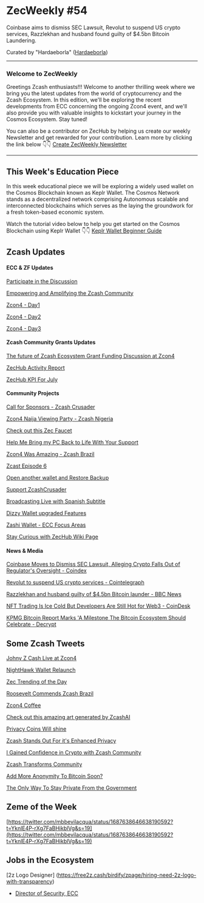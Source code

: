 # ZecWeekly #54
Coinbase aims to dismiss SEC Lawsuit, Revolut to suspend US crypto services, Razzlekhan and husband found guilty of $4.5bn Bitcoin Laundering. 






Curated by "Hardaeborla" ([Hardaeborla](https://twitter.com/ayanlajaadebola))

---

### Welcome to ZecWeekly
Greetings Zcash enthusiasts!!! Welcome to another thrilling week where we bring you the latest updates from the world of cryptocurrency and the Zcash Ecosystem. In this edition, we'll be exploring the recent developments from ECC concerning the ongoing Zcon4 event, and we'll also provide you with valuable insights to kickstart your journey in the Cosmos Ecosystem. Stay tuned!

You can also be a contributor on ZecHub by helping us create our weekly Newsletter and get rewarded for your contribution. Learn more by clicking the link below 👇👇
[Create ZecWeekly Newsletter](https://wiki.zechub.xyz/ZecWeekly-newsletter) 

---

## This Week's Education Piece 
In this week educational piece we will be exploring a widely used wallet on the Cosmos Blockchain known as Keplr Wallet. The Cosmos Network stands as a decentralized network comprising Autonomous scalable and interconnected blockchains which serves as the laying the groundwork for a fresh token-based economic system. 

Watch the tutorial video below to help you get started on the Cosmos Blockchain using Keplr Wallet 👇👇
[Keplr Wallet Beginner Guide](https://youtube.com/watch?v=fWagokTEx-Y&feature=share9) 




## Zcash Updates


#### ECC & ZF Updates

[Participate in the Discussion](https://twitter.com/ZcashFoundation/status/1685548672992288769?t=vsMrT8k_wQlnLaGzZvledA&s=19) 

[Empowering and Amplifying the Zcash Community](https://twitter.com/ZFAVClub/status/1687441624194789376?t=c75cisvfABNlDgXioCmruA&s=19) 

[Zcon4 - Day1](https://twitter.com/ZcashFoundation/status/1686271487940935680?t=_e1Qz4opnb6-e7l6IBxvhQ&s=19) 

[Zcon4 - Day2](https://twitter.com/ZcashFoundation/status/1685909752075747329?t=XTav1P1_jITpJxcNOuVKUw&s=19) 

[Zcon4 - Day3](https://twitter.com/ZcashFoundation/status/1686271487940935680?t=1e91N8FNt9uI_kp2qDuNVA&s=19) 




#### Zcash Community Grants Updates

[The future of Zcash Ecosystem Grant Funding Discussion at Zcon4](https://twitter.com/JackGavigan/status/1685991658872074240?t=DKgj0N8ZdsUp_cGmZrMksA&s=19) 


[ZecHub Activity Report](https://forum.zcashcommunity.com/t/zechub-monthly-updates/44101/28?u=hardaeborla) 

[ZecHub KPI For July](https://forum.zcashcommunity.com/t/zechub-monthly-updates/44101/29?u=Hardaeborla) 

#### Community Projects
[Call for Sponsors - Zcash Crusader](https://twitter.com/ZcashCrusader/status/1686701301550161921?t=aQ1xsQS7SmJOf4KOmZNLdQ&s=19) 

[Zcon4 Naija Viewing Party - Zcash Nigeria](https://twitter.com/ZcashNigeria/status/1687363708647804928?t=CcmJ9UmBuGtplN961FWzmw&s=19) 

[Check out this Zec Faucet](https://twitter.com/aiyadt/status/1686026692265996289?t=1rXNEEmQuROPoZEMR_pnMg&s=19) 

[Help Me Bring my PC Back to Life With Your Support](https://twitter.com/tecnopapapi/status/1686949303971930112?t=u9YJ7sin63MbDZyzNoprWw&s=19) 

[Zcon4 Was Amazing - Zcash Brazil](https://twitter.com/zcashbrazil/status/1687512331754885122?t=_e_VsMAg5kDmZKXDVfDfbg&s=19) 

[Zcast Episode 6](https://twitter.com/ZcastEsp/status/1687438232546398209?t=hfypYmjt0_6SGxJ7UDH5MQ&s=19) 

[Open another wallet and Restore Backup](https://free2z.cash/zingolabs/zpage/open-another-wallet-and-restore-backup) 

[Support ZcashCrusader](https://twitter.com/gordonesroo/status/1686876176248086530?t=93pmBFdKPuo6w5SLeFXRhA&s=19) 

[Broadcasting Live with Spanish Subtitle](https://twitter.com/zcashesp/status/1685988428951769088?t=daigF1ymB49e-qXkV8nXMQ&s=19)

[Dizzy Wallet upgraded Features](https://twitter.com/ruzcash/status/1687716093912109056?t=FKp9__JZt4pMenLhrwTuIQ&s=19) 

[Zashi Wallet - ECC Focus Areas](https://twitter.com/dismad8/status/1685732812803182592?t=gs_WqN5caESuaIiRaDu4IQ&s=19) 

[Stay Curious with ZecHub Wiki Page](https://twitter.com/dismad8/status/1687694604676816896?t=rPFwEa-XDsPcENVOnQC5OQ&s=19) 


 










 #### News & Media
[Coinbase Moves to Dismiss SEC Lawsuit, Alleging Crypto Falls Out of Regulator's Oversight - Coindex](https://www.coindesk.com/policy/2023/08/04/coinbase-moves-to-dismiss-sec-lawsuit-alleging-crypto-falls-out-of-regulators-oversight/?outputType=amp) 

[Revolut to suspend US crypto services - Cointelegraph](https://cointelegraph.com/news/crypto-revolut-to-suspend-cryptocurrency-services-in-us) 

[Razzlekhan and husband guilty of $4.5bn Bitcoin launder - BBC News](https://www.google.com/amp/s/www.bbc.com/news/technology-66390639.amp) 

[NFT Trading Is Ice Cold But Developers Are Still Hot for Web3 - CoinDesk](https://www.coindesk.com/web3/2023/08/05/nft-trading-is-ice-cold-but-developers-are-still-hot-for-web3/?utm_medium=referral&utm_source=rss&utm_campaign=headlines) 

[KPMG Bitcoin Report Marks 'A Milestone The Bitcoin Ecosystem Should Celebrate - Decrypt](https://decrypt.co/151443/bitcoin-esg-environment-social-corporate-governance-kpmg) 




## Some Zcash Tweets

[Johny Z Cash Live at Zcon4](https://twitter.com/ZFAVClub/status/1686196104759824384?t=OUaZ4lHpe5nTuhyC7VbPvg&s=19)

[NightHawk Wallet Relaunch](https://twitter.com/NighthawkWallet/status/1685798336601739264?s=19) 

[Zec Trending of the Day](https://twitter.com/pedamerico/status/1686052913095798784?t=Pyv_7vn-4QrHpPnqHpx6YQ&s=19) 

[Roosevelt Commends Zcash Brazil](https://twitter.com/gordonesroo/status/1685914732593664000?t=cpDKh3NsQXvQlc2Bt-WpsA&s=19) 

[Zcon4 Coffee](https://twitter.com/mbbevilacqua/status/1685776881121910786?t=fOckqy8jQhpedcGDhOQfFQ&s=19) 

[Check out this amazing art generated by ZcashAI](https://twitter.com/ZcashAI/status/1687765361339310080?t=ZbkJz7bgrVxC_xkFIvOvoQ&s=19)

 [Privacy Coins Will shine](https://twitter.com/henri_sol/status/1687559498020409344?t=gzzFwb9DfGSnaUnMEWTZNQ&s=19) 

[Zcash Stands Out For it's Enhanced Privacy](https://twitter.com/zcashbrazil/status/1687490598733803520?t=LYAvyJHyBnLOPrdwAuzDoQ&s=19) 


[I Gained Confidence in Crypto with Zcash Community](https://twitter.com/incipere_site/status/1687538313802964992?t=giHaxArnBZ_DqRtRjsUkBA&s=19) 



[Zcash Transforms Community](https://twitter.com/zcashbrazil/status/1687508369320419354?t=ho6h2JEJ0ahsfVnH14gzKQ&s=19) 

[Add More Anonymity To Bitcoin Soon?](https://twitter.com/BTC__Blockchain/status/1687410141400875010?t=8PQp0XOVlxqavA8v1GzpnA&s=19) 


[The Only Way To Stay Private From the Government](https://twitter.com/InsideZcash/status/1687351185605308417?t=n6b3XAAaE5yf41RQrWpO7g&s=19) 



 




## Zeme of the Week
[https://twitter.com/mbbevilacqua/status/1687638646638190592?t=YknlE4P-rXg7FaBHikblVg&s=19](https://twitter.com/mbbevilacqua/status/1687638646638190592?t=YknlE4P-rXg7FaBHikblVg&s=19) 


## Jobs in the Ecosystem

[2z Logo Designer] (https://free2z.cash/birdify/zpage/hiring-need-2z-logo-with-transparency) 

- [Director of Security, ECC](https://apply.workable.com/electric-coin-company/j/E68A4C20E2/)
